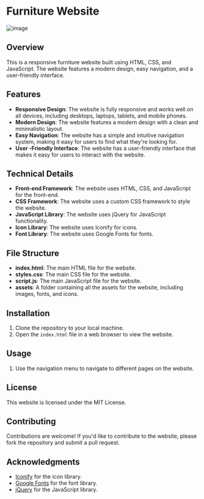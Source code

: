 # Furniture Website

![image](https://github.com/user-attachments/assets/e5498d10-92a8-4fae-bdd1-b01e36a73067)



**Overview**
------------

This is a responsive furniture website built using HTML, CSS, and JavaScript. The website features a modern design, easy navigation, and a user-friendly interface.

**Features**
------------

*   **Responsive Design**: The website is fully responsive and works well on all devices, including desktops, laptops, tablets, and mobile phones.
*   **Modern Design**: The website features a modern design with a clean and minimalistic layout.
*   **Easy Navigation**: The website has a simple and intuitive navigation system, making it easy for users to find what they're looking for.
*   **User -Friendly Interface**: The website has a user-friendly interface that makes it easy for users to interact with the website.

**Technical Details**
--------------------

*   **Front-end Framework**: The website uses HTML, CSS, and JavaScript for the front-end.
*   **CSS Framework**: The website uses a custom CSS framework to style the website.
*   **JavaScript Library**: The website uses jQuery for JavaScript functionality.
*   **Icon Library**: The website uses Iconify for icons.
*   **Font Library**: The website uses Google Fonts for fonts.

**File Structure**
-----------------

*   **index.html**: The main HTML file for the website.
*   **styles.css**: The main CSS file for the website.
*   **script.js**: The main JavaScript file for the website.
*   **assets**: A folder containing all the assets for the website, including images, fonts, and icons.

**Installation**
------------

1.  Clone the repository to your local machine.
2.  Open the `index.html` file in a web browser to view the website.

**Usage**
-----

1.  Use the navigation menu to navigate to different pages on the website.


**License**
-------

This website is licensed under the MIT License.

**Contributing**
------------

Contributions are welcome! If you'd like to contribute to the website, please fork the repository and submit a pull request.



**Acknowledgments**
--------------

*   [Iconify](https://iconify.design/) for the icon library.
*   [Google Fonts](https://fonts.google.com/) for the font library.
*   [jQuery](https://jquery.com/) for the JavaScript library.
